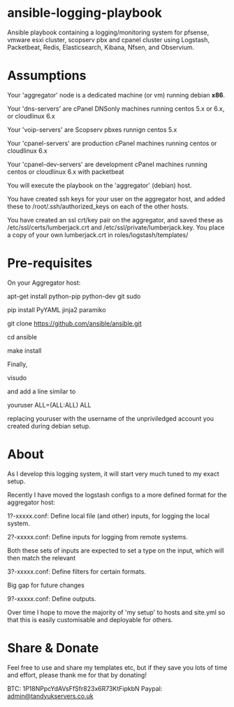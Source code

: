ansible-logging-playbook
========================

Ansible playbook containing a logging/monitoring system for pfsense, vmware esxi cluster, scopserv pbx and cpanel cluster using Logstash, Packetbeat, Redis, Elasticsearch, Kibana, Nfsen, and Observium.


Assumptions
===========
Your 'aggregator' node is a dedicated machine (or vm) running debian **x86**.

Your 'dns-servers' are cPanel DNSonly machines running centos 5.x or 6.x, or cloudlinux 6.x

Your 'voip-servers' are Scopserv pbxes runnign centos 5.x

Your 'cpanel-servers' are production cPanel machines running centos or cloudlinux 6.x

Your 'cpanel-dev-servers' are development cPanel machines running centos or cloudlinux 6.x with packetbeat

You will execute the playbook on the 'aggregator' (debian) host.

You have created ssh keys for your user on the aggregator host, and added these to /root/.ssh/authorized_keys on each of the other hosts.

You have created an ssl crt/key pair on the aggregator, and saved these as /etc/ssl/certs/lumberjack.crt and /etc/ssl/private/lumberjack.key. You place a copy of your own lumberjack.crt in roles/logstash/templates/

Pre-requisites
==============
On your Aggregator host:

apt-get install python-pip python-dev git sudo

pip install PyYAML jinja2 paramiko

git clone https://github.com/ansible/ansible.git

cd ansible

make install


Finally,

visudo

and add a line similar to

youruser   ALL=(ALL:ALL) ALL

replacing youruser with the username of the unpriviledged account you created during debian setup.


About
=====
As I develop this logging system, it will start very much tuned to my exact setup.

Recently I have moved the logstash configs to a more defined format for the aggregator host:

1?-xxxxx.conf:  Define local file (and other) inputs, for logging the local system.

2?-xxxxx.conf: Define inputs for logging from remote systems.

Both these sets of inputs are expected to set a type on the input, which will then match the relevant

3?-xxxxx.conf: Define filters for certain formats.

Big gap for future changes

9?-xxxxx.conf: Define outputs.



Over time I hope to move the majority of 'my setup' to hosts and site.yml so that this is easily customisable and deployable for others.


Share & Donate
==============
Feel free to use and share my templates etc, but if they save you lots of time and effort, please thank me for that by donating!

BTC: 1P18NPpcYdAVsFfSfr823x6R73KtFipkbN
Paypal: admin@tandyukservers.co.uk

